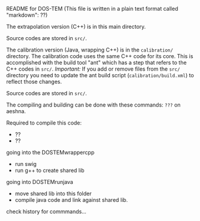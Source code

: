 README for DOS-TEM
(This file is written in a plain text format called "markdown": ??)

The extrapolation version (C++) is in this main directory.

Source codes are stored in `src/`.

The calibration version (Java, wrapping C++) is in the `calibration/`
directory. The calibration code uses the same C++ code for its core.
This is accomplished with the build tool "ant" which has a step that 
refers to the C++ codes in `src/`. *Important:* If you add or remove
files from the `src/` directory you need to update the ant build
script (`calibration/build.xml`) to reflect those changes. 



Source codes are stored in `src/`.

The compiling and building can be done with these commands:
`???` on aeshna.

Required to compile this code:
* ??
* ??




going into the DOSTEMwrappercpp
 - run swig
 - run g++ to create shared lib

going into DOSTEMrunjava
 - move shared lib into this folder
 - compile java code and link against shared lib.

check history for commmands...


